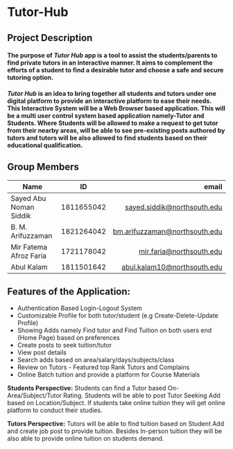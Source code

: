 # Tutor-Hub

## Project Description
#### The purpose of *Tutor Hub* app is a tool to assist the students/parents to find private tutors in an interactive manner. It aims to complement the efforts of a student to find a desirable tutor and choose a safe and secure tutoring option.

#### *Tutor Hub* is an idea to bring together all students and tutors under one digital platform to provide an interactive platform to ease their needs. This Interactive System will be a Web Browser based application. This will be a multi user control system based application namely-Tutor and Students. Where Students will be allowed to make a request to get tutor from their nearby areas, will be able to see pre-existing posts authored by tutors and tutors will be also allowed to find students based on their educational qualification.


## Group Members
| Name             | ID            | email  |
| -------------    |:-------------:| -----:|
| Sayed Abu Noman Siddik  | 1811655042 | sayed.siddik@northsouth.edu|
| B. M. Arifuzzaman| 1821264042    | bm.arifuzzaman@northsouth.edu |
| Mir Fatema Afroz Faria  | 1721178042    |   mir.faria@northsouth.edu |
| Abul Kalam   | 1811501642 |    abul.kalam10@northsouth.edu |


## Features of the Application:

+ Authentication Based Login-Logout System
+ Customizable Profile for both tutor/student (e.g Create-Delete-Update Profile)
+ Showing Adds namely Find tutor and Find Tuition on both users end (Home Page) based on preferences
+ Create posts to seek tuition/tutor
+ View post details
+ Search adds based on area/salary/days/subjects/class
+ Review on Tutors - Featured top Rank Tutors and Complains
+ Online Batch tuition and provide a platform for Course Materials

**Students Perspective:** Students can find a Tutor based On- Area/Subject/Tutor Rating.
Students will be able to post Tutor Seeking Add based on Location/Subject. If students take
online tuition they will get online platform to conduct their studies.

**Tutors Perspective:** Tutors will be able to find tuition based on Student Add and create job
post to provide tuition. Besides In-person tuition they will be also able to provide online tuition
on students demand.
